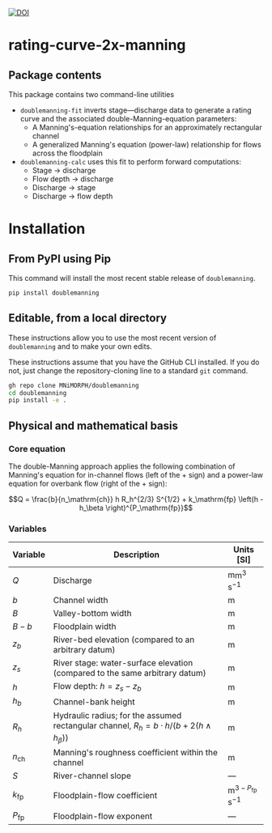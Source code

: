 [![DOI](https://zenodo.org/badge/388610692.svg)](https://zenodo.org/badge/latestdoi/388610692)

# rating-curve-2x-manning

## Package contents

This package contains two command-line utilities
* `doublemanning-fit` inverts stage&mdash;discharge data to generate a rating curve and the associated double-Manning-equation parameters:
  * A Manning's-equation relationships for an approximately rectangular channel
  * A generalized Manning's equation (power-law) relationship for flows across the floodplain
* `doublemanning-calc` uses this fit to perform forward computations:
  * Stage &rarr; discharge
  * Flow depth &rarr; discharge
  * Discharge &rarr; stage
  * Discharge &rarr; flow depth

# Installation

## From PyPI using Pip

This command will install the most recent stable release of `doublemanning`.

```bash
pip install doublemanning
```

## Editable, from a local directory

These instructions allow you to use the most recent version of `doublemanning` and to make your own edits.

These instructions assume that you have the GitHub CLI installed. If you do not, just change the repository-cloning line to a standard `git` command.

```bash
gh repo clone MNiMORPH/doublemanning
cd doublemanning
pip install -e .
```

## Physical and mathematical basis

### Core equation

The double-Manning approach applies the following combination of Manning's equation for in-channel flows (left of the $+$ sign) and a power-law equation for overbank flow (right of the $+$ sign):

$$Q = \frac{b}{n_\mathrm{ch}} h R_h^{2/3} S^{1/2} + k_\mathrm{fp} \left(h - h_\beta \right)^{P_\mathrm{fp}}$$

### Variables

| **Variable**    | **Description**                                                                                        | **Units [SI]**                                  |
|-----------------|--------------------------------------------------------------------------------------------------------|-------------------------------------------------|
| $Q$             | Discharge                                                                                              | m$\mathrm{m}^3 \text{ s}^{-1}$                  |
| $b$             | Channel width                                                                                          | m                                               |
| $B$             | Valley-bottom width                                                                                    | m                                               |
| $B-b$           | Floodplain width                                                                                       | m                                               |
| $z_b$           | River-bed elevation (compared to an arbitrary datum)                                                   | m                                               |
| $z_s$           | River stage: water-surface elevation (compared to the same arbitrary datum)                            | m                                               |
| $h$             | Flow depth: $h = z_s - z_b$                                                                            | m                                               |
| $h_b$           | Channel-bank height                                                                                    | m                                               |
| $R_h$           | Hydraulic radius; for the assumed rectangular channel, $R_h = b \cdot h / (b + 2 (h \wedge h_\beta) )$ | m                                               |
| $n_\mathrm{ch}$ | Manning's roughness coefficient within the channel                                                     | m                                               |
| $S$             | River-channel slope                                                                                    | &mdash;                                         |
| $k_\mathrm{fp}$ | Floodplain-flow coefficient                                                                            | $\mathrm{m}^{3 - P_\mathrm{fp}} \text{ s}^{-1}$ |
| $P_\mathrm{fp}$ | Floodplain-flow exponent                                                                               | &mdash;                                         |
